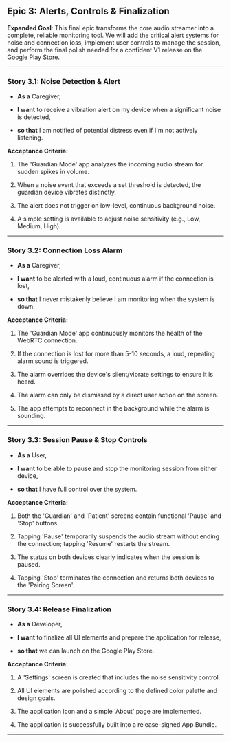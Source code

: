 ## Epic 3: Alerts, Controls & Finalization

**Expanded Goal**: This final epic transforms the core audio streamer into a complete, reliable monitoring tool. We will add the critical alert systems for noise and connection loss, implement user controls to manage the session, and perform the final polish needed for a confident V1 release on the Google Play Store.

---

### Story 3.1: Noise Detection & Alert

- **As a** Caregiver,
    
- **I want** to receive a vibration alert on my device when a significant noise is detected,
    
- **so that** I am notified of potential distress even if I'm not actively listening.
    

**Acceptance Criteria:**

1. The 'Guardian Mode' app analyzes the incoming audio stream for sudden spikes in volume.
    
2. When a noise event that exceeds a set threshold is detected, the guardian device vibrates distinctly.
    
3. The alert does not trigger on low-level, continuous background noise.
    
4. A simple setting is available to adjust noise sensitivity (e.g., Low, Medium, High).
    

---

### Story 3.2: Connection Loss Alarm

- **As a** Caregiver,
    
- **I want** to be alerted with a loud, continuous alarm if the connection is lost,
    
- **so that** I never mistakenly believe I am monitoring when the system is down.
    

**Acceptance Criteria:**

1. The 'Guardian Mode' app continuously monitors the health of the WebRTC connection.
    
2. If the connection is lost for more than 5-10 seconds, a loud, repeating alarm sound is triggered.
    
3. The alarm overrides the device's silent/vibrate settings to ensure it is heard.
    
4. The alarm can only be dismissed by a direct user action on the screen.
    
5. The app attempts to reconnect in the background while the alarm is sounding.
    

---

### Story 3.3: Session Pause & Stop Controls

- **As a** User,
    
- **I want** to be able to pause and stop the monitoring session from either device,
    
- **so that** I have full control over the system.
    

**Acceptance Criteria:**

1. Both the 'Guardian' and 'Patient' screens contain functional 'Pause' and 'Stop' buttons.
    
2. Tapping 'Pause' temporarily suspends the audio stream without ending the connection; tapping 'Resume' restarts the stream.
    
3. The status on both devices clearly indicates when the session is paused.
    
4. Tapping 'Stop' terminates the connection and returns both devices to the 'Pairing Screen'.
    

---

### Story 3.4: Release Finalization

- **As a** Developer,
    
- **I want** to finalize all UI elements and prepare the application for release,
    
- **so that** we can launch on the Google Play Store.
    

**Acceptance Criteria:**

1. A 'Settings' screen is created that includes the noise sensitivity control.
    
2. All UI elements are polished according to the defined color palette and design goals.
    
3. The application icon and a simple 'About' page are implemented.
    
4. The application is successfully built into a release-signed App Bundle.
    

---
